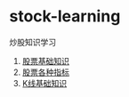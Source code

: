 # stock-learning

炒股知识学习

1. [股票基础知识](./article/1.股票基础知识.md)
2. [股票各种指标](./article/2.股票各种指标.md)
3. [K线基础知识](https://htmlpreview.github.io/?https://github.com/AdvancingStone/stock-learning/blob/master/html/3.K%E7%BA%BF%E5%9F%BA%E7%A1%80%E7%9F%A5%E8%AF%86.html)
